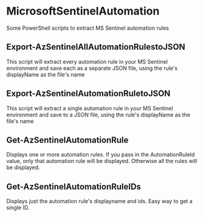 # MicrosoftSentinelAutomation
Some PowerShell scripts to extract MS Sentinel automation rules

## Export-AzSentinelAllAutomationRulestoJSON
This script will extract every automation rule in your MS Sentinel environment and save each as a separate JSON file, using the rule's displayName as the file's name

## Export-AzSentinelAutomationRuletoJSON
This script will extract a single automation rule in your MS Sentinel environment and save to a JSON file, using the rule's displayName as the file's name

## Get-AzSentinelAutomationRule
Displays one or more automation rules.  If you pass in the AutomationRuleId value, only that automation rule will be displayed.  Otherwise all the rules will be displayed.

## Get-AzSentinelAutomationRuleIDs
Displays just the automation rule's displayname and ids.   Easy way to get a single ID.
